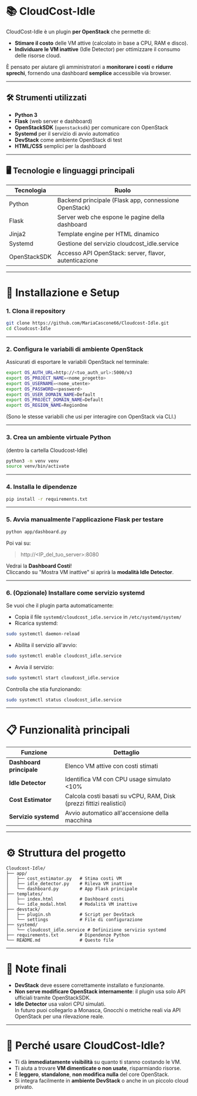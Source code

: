 # 📚 CloudCost-Idle

CloudCost-Idle è un plugin **per OpenStack** che permette di:

- **Stimare il costo** delle VM attive (calcolato in base a CPU, RAM e disco).
- **Individuare le VM inattive** (Idle Detector) per ottimizzare il consumo delle risorse cloud.

È pensato per aiutare gli amministratori a **monitorare i costi** e **ridurre sprechi**, fornendo una dashboard **semplice** accessibile via browser.

---

## 🛠️ Strumenti utilizzati

- **Python 3**
- **Flask** (web server e dashboard)
- **OpenStackSDK** (`openstacksdk`) per comunicare con OpenStack
- **Systemd** per il servizio di avvio automatico
- **DevStack** come ambiente OpenStack di test
- **HTML/CSS** semplici per la dashboard

---

## 🖥️ Tecnologie e linguaggi principali

| Tecnologia  | Ruolo |
| ----------- | ----- |
| Python      | Backend principale (Flask app, connessione OpenStack) |
| Flask       | Server web che espone le pagine della dashboard |
| Jinja2      | Template engine per HTML dinamico |
| Systemd     | Gestione del servizio cloudcost_idle.service |
| OpenStackSDK| Accesso API OpenStack: server, flavor, autenticazione |

---

# 🚀 Installazione e Setup

### 1. Clona il repository
```bash
git clone https://github.com/MariaCascone66/Cloudcost-Idle.git
cd Cloudcost-Idle
```

---

### 2. Configura le variabili di ambiente OpenStack
Assicurati di esportare le variabili OpenStack nel terminale:
```bash
export OS_AUTH_URL=http://<tuo_auth_url>:5000/v3
export OS_PROJECT_NAME=<nome_progetto>
export OS_USERNAME=<nome_utente>
export OS_PASSWORD=<password>
export OS_USER_DOMAIN_NAME=Default
export OS_PROJECT_DOMAIN_NAME=Default
export OS_REGION_NAME=RegionOne
```

(Sono le stesse variabili che usi per interagire con OpenStack via CLI.)

---

### 3. Crea un ambiente virtuale Python
(dentro la cartella Cloudcost-Idle)

```bash
python3 -m venv venv
source venv/bin/activate
```

---

### 4. Installa le dipendenze
```bash
pip install -r requirements.txt
```

---

### 5. Avvia manualmente l'applicazione Flask per testare
```bash
python app/dashboard.py
```

Poi vai su:

> http://<IP_del_tuo_server>:8080

Vedrai la **Dashboard Costi**!  
Cliccando su "Mostra VM inattive" si aprirà la **modalità Idle Detector**.

---

### 6. (Opzionale) Installare come servizio systemd
Se vuoi che il plugin parta automaticamente:

- Copia il file `systemd/cloudcost_idle.service` in `/etc/systemd/system/`
- Ricarica systemd:

```bash
sudo systemctl daemon-reload
```

- Abilita il servizio all'avvio:

```bash
sudo systemctl enable cloudcost_idle.service
```

- Avvia il servizio:

```bash
sudo systemctl start cloudcost_idle.service
```

Controlla che stia funzionando:

```bash
sudo systemctl status cloudcost_idle.service
```

---

# 📋 Funzionalità principali

| Funzione | Dettaglio |
| -------- | --------- |
| **Dashboard principale** | Elenco VM attive con costi stimati |
| **Idle Detector** | Identifica VM con CPU usage simulato <10% |
| **Cost Estimator** | Calcola costi basati su vCPU, RAM, Disk (prezzi fittizi realistici) |
| **Servizio systemd** | Avvio automatico all'accensione della macchina |

---

# ⚙️ Struttura del progetto

```plaintext
Cloudcost-Idle/
├── app/
│   ├── cost_estimator.py   # Stima costi VM
│   ├── idle_detector.py    # Rileva VM inattive
│   └── dashboard.py        # App Flask principale
├── templates/
│   ├── index.html          # Dashboard costi
│   └── idle_modal.html     # Modalità VM inattive
├── devstack/
│   ├── plugin.sh           # Script per DevStack
│   └── settings            # File di configurazione
├── systemd/
│   └── cloudcost_idle.service # Definizione servizio systemd
├── requirements.txt        # Dipendenze Python
└── README.md               # Questo file
```

---

# 📌 Note finali

- **DevStack** deve essere correttamente installato e funzionante.
- **Non serve modificare OpenStack internamente**: il plugin usa solo API ufficiali tramite OpenStackSDK.
- **Idle Detector** usa valori CPU simulati.  
  In futuro puoi collegarlo a Monasca, Gnocchi o metriche reali via API OpenStack per una rilevazione reale.

---

# 🎯 Perché usare CloudCost-Idle?

- Ti dà **immediatamente visibilità** su quanto ti stanno costando le VM.
- Ti aiuta a trovare **VM dimenticate o non usate**, risparmiando risorse.
- È **leggero**, **standalone**, **non modifica nulla** del core OpenStack.
- Si integra facilmente in **ambiente DevStack** o anche in un piccolo cloud privato.

